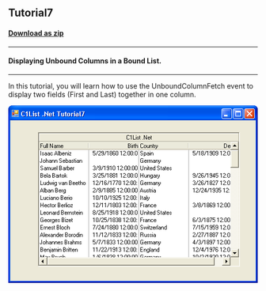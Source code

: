 ## Tutorial7
#### [Download as zip](https://grapecity.github.io/DownGit/#/home?url=https://github.com/GrapeCity/ComponentOne-WinForms-Samples/tree/master/NetFramework\List\VB\Tutorials\Tutorial7)
____
#### Displaying Unbound Columns in a Bound List.
____
In this tutorial, you will learn how to use the UnboundColumnFetch event to display two fields (First and Last) together in one column.

![screenshot](screenshot.png)
